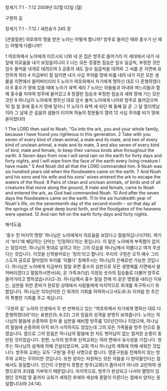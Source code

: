 창세기 7:1 - 7:12 
2009년 02월 02일 (월)

구원의 길



창세기 7:1 - 7:12 / 새찬송가 245 장

[관찰질문]
여호와의 명을 받은 노아는 어떻게 합니까?
방주로 들어간 때와 홍수가 난 때는 어떻게 다릅니까?

1 여호와께서 노아에게 이르시되 너와 네 온 집은 방주로 들어가라 이 세대에서 네가 내 앞에 의로움을 내가 보았음이니라 
2 너는 모든 정결한 짐승은 암수 일곱씩, 부정한 것은 암수 둘씩을 네게로 데려오며 
3 공중의 새도 암수 일곱씩을 데려와 그 씨를 온 지면에 유전하게 하라 
4 지금부터 칠 일이면 내가 사십 주야를 땅에 비를 내려 내가 지은 모든 생물을 지면에서 쓸어버리리라 
5 노아가 여호와께서 자기에게 명하신 대로 다 준행하였더라 
6 홍수가 땅에 있을 때에 노아가 육백 세라 
7 노아는 아들들과 아내와 며느리들과 함께 홍수를 피하여 방주에 들어갔고 
8 정결한 짐승과 부정한 짐승과 새와 땅에 기는 모든 것은 
9 하나님이 노아에게 명하신 대로 암수 둘씩 노아에게 나아와 방주로 들어갔으며 
10 칠 일 후에 홍수가 땅에 덮이니 
11 노아가 육백 세 되던 해 둘째 달 곧 그 달 열이렛날이라 그 날에 큰 깊음의 샘들이 터지며 하늘의 창문들이 열려 
12 사십 주야를 비가 땅에 쏟아졌더라  

1 The LORD then said to Noah, "Go into the ark, you and your whole family, because I have found you righteous in this generation. 
2 Take with you seven of every kind of clean animal, a male and its mate, and two of every kind of unclean animal, a male and its mate, 
3 and also seven of every kind of bird, male and female, to keep their various kinds alive throughout the earth. 
4 Seven days from now I will send rain on the earth for forty days and forty nights, and I will wipe from the face of the earth every living creature I have made." 
5 And Noah did all that the LORD commanded him. 
6 Noah was six hundred years old when the floodwaters came on the earth. 
7 And Noah and his sons and his wife and his sons' wives entered the ark to escape the waters of the flood. 
8 Pairs of clean and unclean animals, of birds and of all creatures that move along the ground, 
9 male and female, came to Noah and entered the ark, as God had commanded Noah. 
10 And after the seven days the floodwaters came on the earth. 
11 In the six hundredth year of Noah's life, on the seventeenth day of the second month-- on that day all the springs of the great deep burst forth, and the floodgates of the heavens were opened. 
12 And rain fell on the earth forty days and forty nights.

해석도움





'홍수 전 마지막 명령'
 하나님은 노아에게서 의로움을 보았다고 말씀하십니다(1하). 여기서 ‘보다’에 해당하는 단어는 ‘인정하다’라는 뜻입니다. 이 말은 노아에게 부족함이 없지는 않았지만, 하나님의 뜻대로 살려고 하는 그의 모습을 하나님께서 의롭다고 여겨 주셨다는 것입니다. 이것을 신학용어로는 ‘칭의’라고 합니다. 우리의 구원은 오직 예수 그리스도의 공로로 말미암아 우리를 ‘의롭다’ 칭해주시는 하나님의 은혜로만 가능한 것입니다. 하나님은 노아에게 지금부터 칠일 후면 홍수의 심판으로 모든 생명체를 지면에서 쓸어버리겠다고 말씀하시면서(4), 온 가족과(1상) 지정된 숫자의 짐승들로 더불어 방주로 들어가라고 명하셨습니다(2-3). 하나님께서 홍수 칠일 전에 이 같은 명령을 내리신 이유는, 심판을 위한 준비가 완료된 상태에서 사람들에게 마지막으로 회개를 촉구하시기 위함입니다. 하나님은 120년이란 긴 회개의 기회를 허락하시고서도(6:3) 이처럼 한 주간의 특별한 기회를 주고 계십니다.       

'구원의 길'
 노아의 인생에서 두 번 반복되고 있는 “여호와께서 자기에게 명하신 대로 다 준행하였더라”라는 표현은(5; 6:22) 그의 믿음의 성격을 분명히 보여줍니다. 노아는 하나님의 말씀에 순종하여 장차 올 심판을 예비할 방주를 120년간이나 지었으며, 하나님의 말씀에 순종하여 아직 비가 시작하지도 않았는데 그의 모든 가족들을 방주 안으로 들였습니다. 참으로 그의 믿음은 하나님의 말씀에 한 치도 벗어남이 없는 철저한 순종이 동반된 것이었습니다. 한편, 노아의 방주와 신약교회는 여러 면에서 유사성을 가집니다. 방주는 하나님의 설계에 의해 건설되었으며, 교회 역시 하나님의 계획에 의해 세워진 것입니다. 방주와 교회는 모두 ‘구원’을 주된 사명으로 합니다. 영혼구원을 전제하지 않는 방주와 교회는 무의미한 것입니다. 또한 양자는 자원하는 모든 자들을 다 받아들인다는 점에서도 동일합니다. 인간이 구원받지 못함은 방주(교회)가 좁아서가 아니라 교만하여 생명으로의 초대를 거부하기 때문입니다. 마지막으로, 방주가 완성되고 나서야 멸망이 임했던 것처럼 땅 끝까지 교회가 세워진 후에야 세상에 종말이 이른다는 점에서 양자는 동일합니다(마 24:14).
